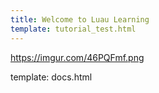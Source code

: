 ```yaml
---
title: Welcome to Luau Learning
template: tutorial_test.html
---
```


https://imgur.com/46PQFmf.png

template: docs.html
